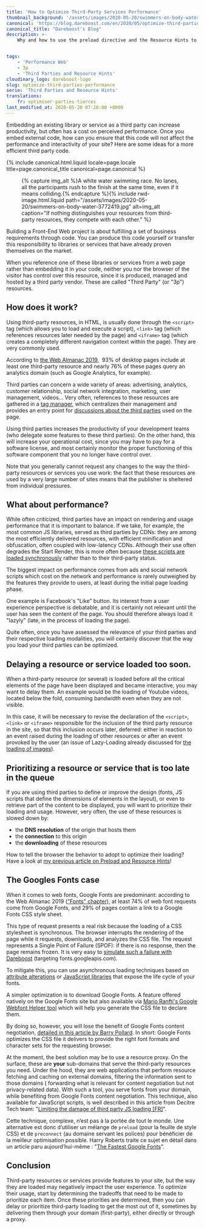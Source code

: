 ```yaml
---
title: 'How to Optimize Third-Party Services Performance'
thumbnail_background: '/assets/images/2020-05-20/swimmers-on-body-water-3772419.jpg'
canonical: 'https://blog.dareboost.com/en/2020/05/optimize-third-parties-performance/'
canonical_title: "Dareboost's Blog"
description: >-
    Why and how to use the preload directive and the Resource Hints to optimize the load of your third party resources (fonts, videos, analytics…) and speed up your web pages.


tags:
    - 'Performance Web'
    - 3p
    - 'Third Parties and Resource Hints'
cloudinary_logo: dareboost-logo
slug: optimize-third-parties-performance
serie: 'Third Parties and Resource Hints'
translations:
    fr: optimiser-parties-tierces
last_modified_at: 2020-05-20 07:26:00 +0000
---
```


Embedding an existing library or service as a third party can increase productivity, but often has a cost on perceived performance. Once you embed external code, how can you ensure that this code will not affect the performance and interactivity of your site? Here are some ideas for a more efficient third party code.

<!-- more -->

{% include canonical.html.liquid
    locale=page.locale
    title=page.canonical_title
    canonical=page.canonical
%}

<figure>
{% capture img_alt %}A white water swimming race. No lanes, all the participants rush to the finish at the same time, even if it means colliding.{% endcapture %}{% include rwd-image.html.liquid
path="/assets/images/2020-05-20/swimmers-on-body-water-3772419.jpg"
alt=img_alt
caption="If nothing distinguishes your resources from third-party resources, they compete with each other."
%}
</figure>

Building a Front-End Web project is about fulfilling a set of business requirements through code. You can produce this code yourself or transfer this responsibility to libraries or services that have already proven themselves on the market.

When you reference one of these libraries or services from a web page rather than embedding it in your code, neither you nor the browser of the visitor has control over this resource, since it is produced, managed and hosted by a third party vendor. These are called "Third Party" (or "3p") resources.

## How does it work?

Using third-party resources, in HTML, is usually done through the `<script>` tag (which allows you to load and execute a script), `<link>` tag (which references resources later needed by the page) and `<iframe>` tag (which creates a completely different navigation context within the page). They are very commonly used.

According to [the Web Almanac 2019](https://almanac.httparchive.org/en/2019/third-parties),  93% of desktop pages include at least one third-party resource and nearly 76% of these pages query an analytics domain (such as Google Analytics, for example).

Third parties can concern a wide variety of areas: advertising, analytics, customer relationship, social network integration, marketing, user management, videos... Very often, references to these resources are gathered in a [tag manager](https://blog.dareboost.com/en/2018/04/how-tag-managers-impact-web-performance/), which centralizes their management and provides an entry point for [discussions about the third parties](https://blog.dareboost.com/en/2018/06/tag-manager-web-performance-best-practices/) used on the page.

Using third parties increases the productivity of your development teams (who delegate some features to these third parties). On the other hand, this will increase your operational cost, since you may have to pay for a software license, and most certainly monitor the proper functioning of this software component that you no longer have control over.

Note that you generally cannot request any changes to the way the third-party resources or services you use work: the fact that these resources are used by a very large number of sites means that the publisher is sheltered from individual pressures.

## What about performance?

While often criticized, third parties have an impact on rendering and usage performance that it is important to balance. If we take, for example, the most common JS libraries, served as third parties by CDNs: they are among the most efficiently delivered resources, with efficient minification and obfuscation, often coupled with low-latency CDNs. Although their use often degrades the Start Render, this is more often because [these scripts are loaded synchronously](/notes/2017-12-defer-script-to-speed-up-rendering/) rather than to their third-party status.

The biggest impact on performance comes from ads and social network scripts which cost on the network and performance is rarely outweighed by the features they provide to users, at least during the initial page loading phase.

One example is Facebook's "Like" button. Its interest from a user experience perspective is debatable, and it is certainly not relevant until the user has seen the content of the page. You should therefore always load it "lazyly" (late, in the process of loading the page).

Quite often, once you have assessed the relevance of your third parties and their respective loading modalities, you will certainly discover that the way you load your third parties can be optimized.

## Delaying a resource or service loaded too soon.

When a third-party resource (or several) is loaded before all the critical elements of the page have been displayed and became interactive, you may want to delay them. An example would be the loading of Youtube videos, located below the fold, consuming bandwidth even when they are not visible.

In this case, it will be necessary to revise the declaration of the `<script>`, `<link>` or `<iframe>` responsible for the inclusion of the third party resource in the site, so that this inclusion occurs later, deferred: either in reaction to an event raised during the loading of other resources or after an event provoked by the user (an issue of Lazy-Loading already discussed for [the loading of images](/notes/2019-03-lazy-loading-faster-webpages-seo-friendly/)).

## Prioritizing a resource or service that is too late in the queue

If you are using third parties to define or improve the design (fonts, JS scripts that define the dimensions of elements in the layout), or even to retrieve part of the content to be displayed, you will want to prioritize their loading and usage. However, very often, the use of these resources is slowed down by:

-   the **DNS resolution** of the origin that hosts them
-   the **connection** to this origin
-   the **downloading** of these resources

How to tell the browser the behavior to adopt to optimize their loading? Have a look at [my previous article on Preload and Resource Hints](/notes/2020-05-preload-prefetch-preconnect-resource-hints/)!

## The Googles Fonts case

When it comes to web fonts, Google Fonts are predominant: according to the Web Almanac 2019 (["Fonts" chapter](https://almanac.httparchive.org/en/2019/fonts)), at least 74% of web font requests come from Google Fonts, and 29% of pages contain a link to a Google Fonts CSS style sheet.

This type of request presents a real risk because the loading of a CSS stylesheet is synchronous. The browser interrupts the rendering of the page while it requests, downloads, and analyzes the CSS file. The request represents a Single Point of Failure (SPOF): if there is no response, then the page remains frozen. It is very easy to [simulate such a failure with Dareboost](https://www.dareboost.com/en/doc/website-speed-test/settings/dns-mapping-blackhole) (targeting fonts.googleapis.com).

To mitigate this, you can use asynchronous loading techniques based on [attribute alterations](https://www.filamentgroup.com/lab/load-css-simpler/) or [JavaScript libraries](https://github.com/filamentgroup/loadCSS) that expose the life cycle of your fonts.

A simpler optimization is to download Google Fonts. A feature offered natively on the Google Fonts site but also available via [Mario Ranfti's Google Webfont Helper tool](https://google-webfonts-helper.herokuapp.com/fonts) which will help you generate the CSS file to declare them.

By doing so, however, you will lose the benefit of Google Fonts content negotiation, [detailed in this article by Barry Pollard](https://www.tunetheweb.com/blog/should-you-self-host-google-fonts/). In short: Google Fonts optimizes the CSS file it delivers to provide the right font formats and character sets for the requesting browser.

At the moment, the best solution may be to use a resource proxy. On the surface, these are **your** sub-domains that serve the third-party resources you need. Under the hood, they are web applications that perform resource fetching and caching on external domains, filtering the information sent to those domains ( forwarding what is relevant for content negotiation but not privacy-related data). With such a tool, you serve fonts from your domain, while benefiting from Google Fonts content negotiation. This technique, also available for JavaScript scripts, is well described in this article from Decitre Tech team: "[Limiting the damage of third party JS loading [FR]](https://tech.decitre.fr/posts/optimiser-chargement-js-tiers)".

Cette technique, complexe, n’est pas à la portée de tout le monde. Une alternative est donc d’utiliser un mélange de `preload` (pour la feuille de style CSS) et de `preconnect` (au domaine servant les polices) pour bénéficier de la meilleur optimisation possible. Harry Roberts traite ce sujet en détail dans un article paru aujourd’hui-même : "[The Fastest Google Fonts](https://csswizardry.com/2020/05/the-fastest-google-fonts/)".

## Conclusion

Third-party resources or services provide features to your site, but the way they are loaded may negatively impact the user experience. To optimize their usage, start by determining the tradeoffs that need to be made to prioritize each item. Once these priorities are determined, then you can delay or prioritize third-party loading to get the most out of it, sometimes by delivering them through your domain (first-party), either directly or through a proxy.
